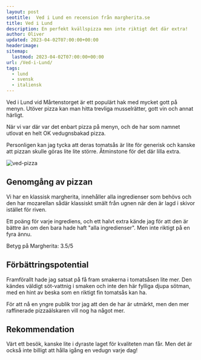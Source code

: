 ```yaml
---
layout: post
seotitle:  Ved i Lund en recension från margherita.se
title: Ved i Lund
description: En perfekt kvällspizza men inte riktigt det där extra!
author: Oliver
updated: 2023-04-02T07:00:00+00:00
headerimage:
sitemap:
  lastmod: 2023-04-02T07:00:00+00:00
url: /Ved-i-Lund/
tags:
  - lund
  - svensk
  - italiensk
---
```


Ved i Lund vid Mårtenstorget är ett populärt hak med mycket gott på menyn. Utöver pizza kan man hitta trevliga musselrätter, gott vin och annat härligt.

När vi var där var det enbart pizza på menyn, och de har som namnet utlovat en helt OK vedugnsbakad pizza.

Personligen kan jag tycka att deras tomatsås är lite för generisk och kanske att pizzan skulle göras lite lite större. Åtminstone för det där lilla extra.

![ved-pizza](https://imgur.com/BebwXMm.jpg)

## Genomgång av pizzan

Vi har en klassisk margherita, innehåller alla ingredienser som behövs och den har mozarellan sådär klassiskt smält från ugnen när den är lagd i skivor istället för riven.

Ett poäng för varje ingrediens, och ett halvt extra kände jag för att den är bättre än om den bara hade haft "alla ingredienser". Men inte riktigt på en fyra ännu.

Betyg på Margherita: 3.5/5

## Förbättringspotential

Framförallt hade jag satsat på få fram smakerna i tomatsåsen lite mer. Den kändes väldigt söt-vattnig i smaken och inte den här fylliga djupa sötman, med en hint av beska som en riktigt fin tomatsås kan ha.

För att nå en yngre publik tror jag att den de har är utmärkt, men den mer raffinerade pizzaälskaren vill nog ha något mer.

## Rekommendation

Värt ett besök, kanske lite i dyraste laget för kvaliteten man får. Men det är också inte billigt att hålla igång en vedugn varje dag!
